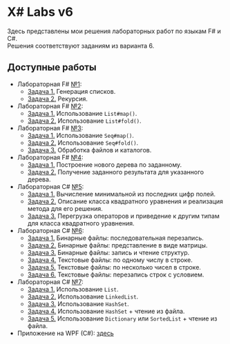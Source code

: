 # X# Labs v6
Здесь представлены мои решения лабораторных работ по языкам F# и C#.<br>
Решения соответствуют заданиям из варианта 6.

## Доступные работы
- Лабораторная F# [№1](Lab1):
  - [Задача 1.](Lab1/Task1.fs) Генерация списков.
  - [Задача 2.](Lab1/Task2.fs) Рекурсия.
- Лабораторная F# [№2](Lab2):
  - [Задача 1.](Lab2/Task1.fs) Использование `List#map()`.
  - [Задача 2.](Lab2/Task2.fs) Использование `List#fold()`.
- Лабораторная F# [№3](Lab3):
  - [Задача 1.](Lab3/Task1.fs) Использование `Seq#map()`.
  - [Задача 2.](Lab3/Task2.fs) Использование `Seq#fold()`.
  - [Задача 3.](Lab3/Task3.fs) Обработка файлов и каталогов.
- Лабораторная F# [№4](Lab4):
  - [Задача 1.](Lab4/Task1.fs) Построение нового дерева по заданному.
  - [Задача 2.](Lab4/Task2.fs) Получение заданного результата для указанного дерева.
- Лабораторная C# [№5](Lab5):
  - [Задача 1.](Lab5/Task1.cs) Вычисление минимальной из последних цифр полей.
  - [Задача 2.](Lab5/Task2.cs) Описание класса квадратного уравнения и реализация метода для его решения.
  - [Задача 3.](Lab5/Task3.cs) Перегрузка операторов и приведение к другим типам для класса квадратного уравнения.
- Лабораторная C# [№6](Lab6):
  - [Задача 1.](https://github.com/SoKnight/xsharp-labs-v6/blob/623e2b54d675fbf4be1b09ac2e5ed65e2a397b64/Lab6/Program.cs#L41) Бинарные файлы: последовательная перезапись.
  - [Задача 2.](https://github.com/SoKnight/xsharp-labs-v6/blob/623e2b54d675fbf4be1b09ac2e5ed65e2a397b64/Lab6/Program.cs#L100) Бинарные файлы: представление в виде матрицы.
  - [Задача 3.](https://github.com/SoKnight/xsharp-labs-v6/blob/623e2b54d675fbf4be1b09ac2e5ed65e2a397b64/Lab6/Program.cs#L194) Бинарные файлы: запись и чтение структур.
  - [Задача 4.](https://github.com/SoKnight/xsharp-labs-v6/blob/623e2b54d675fbf4be1b09ac2e5ed65e2a397b64/Lab6/Program.cs#L272) Текстовые файлы: по одному числу в строке.
  - [Задача 5.](https://github.com/SoKnight/xsharp-labs-v6/blob/623e2b54d675fbf4be1b09ac2e5ed65e2a397b64/Lab6/Program.cs#L337) Текстовые файлы: по несколько чисел в строке.
  - [Задача 6.](https://github.com/SoKnight/xsharp-labs-v6/blob/623e2b54d675fbf4be1b09ac2e5ed65e2a397b64/Lab6/Program.cs#L407) Текстовые файлы: перезапись строк с условием.
- Лабораторная C# [№7](Lab7):
  - [Задача 1.](https://github.com/SoKnight/xsharp-labs-v6/blob/e70eee322b28cd2c3f0c28a229766f57d5ebcbd2/Lab7/Program.cs#L36) Использование `List`.
  - [Задача 2.](https://github.com/SoKnight/xsharp-labs-v6/blob/e70eee322b28cd2c3f0c28a229766f57d5ebcbd2/Lab7/Program.cs#L61) Использование `LinkedList`.
  - [Задача 3.](https://github.com/SoKnight/xsharp-labs-v6/blob/e70eee322b28cd2c3f0c28a229766f57d5ebcbd2/Lab7/Program.cs#L95) Использование `HashSet`.
  - [Задача 4.](https://github.com/SoKnight/xsharp-labs-v6/blob/e70eee322b28cd2c3f0c28a229766f57d5ebcbd2/Lab7/Program.cs#L152) Использование `HashSet` + чтение из файла.
  - [Задача 5.](https://github.com/SoKnight/xsharp-labs-v6/blob/e70eee322b28cd2c3f0c28a229766f57d5ebcbd2/Lab7/Program.cs#L180) Использование `Dictionary` или `SortedList` + чтение из файла.
- Приложение на WPF (C#): [здесь](WpfApp)
